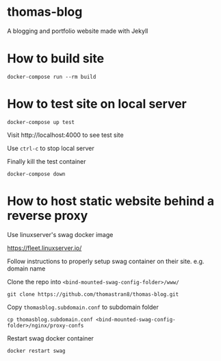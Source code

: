 # thomas-blog
A blogging and portfolio website made with Jekyll

# How to build site

    docker-compose run --rm build

# How to test site on local server

    docker-compose up test

Visit http://localhost:4000 to see test site

Use `ctrl-c` to stop local server

Finally kill the test container

    docker-compose down

# How to host static website behind a reverse proxy

Use linuxserver's swag docker image

https://fleet.linuxserver.io/

Follow instructions to properly setup swag container on their site.
e.g. domain name

Clone the repo into `<bind-mounted-swag-config-folder>/www/`

    git clone https://github.com/thomastran8/thomas-blog.git

Copy `thomasblog.subdomain.conf` to subdomain folder

    cp thomasblog.subdomain.conf <bind-mounted-swag-config-folder>/nginx/proxy-confs

Restart swag docker container

    docker restart swag
